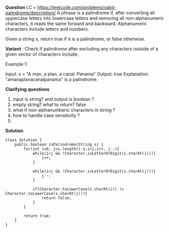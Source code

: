 **Question**
LC = https://leetcode.com/problems/valid-palindrome/description/
A phrase is a palindrome if, after converting all uppercase letters into lowercase letters and removing all non-alphanumeric characters, it reads the same forward and backward. Alphanumeric characters include letters and numbers.

Given a string s, return true if it is a palindrome, or false otherwise.

**Variant** : Check if palindrome after excluding any characters outside of a given vector of characters include. 

Example 1:

Input: s = "A man, a plan, a canal: Panama"
Output: true
Explanation: "amanaplanacanalpanama" is a palindrome.

**Clarifying questions**

1. input is string? and output is boolean ?
2. empty string? what to return? false
3. what if non-alphanumberic characters in string ?
4. how to handle case sensitivity ?
5. 


**Solution**

```
class Solution {
    public boolean isPalindrome(String s) {
        for(int i=0, j=s.length()-1;i<j;i++, j--){
            while(i<j && !Character.isLetterOrDigit(s.charAt(i))){
                i++;
            }

            while(i<j && !Character.isLetterOrDigit(s.charAt(j))){
                j--;
            }

            if(Character.toLowerCase(s.charAt(i)) != Character.toLowerCase(s.charAt(j))){
                return false;
            }
        }

        return true;
    }
}
```
